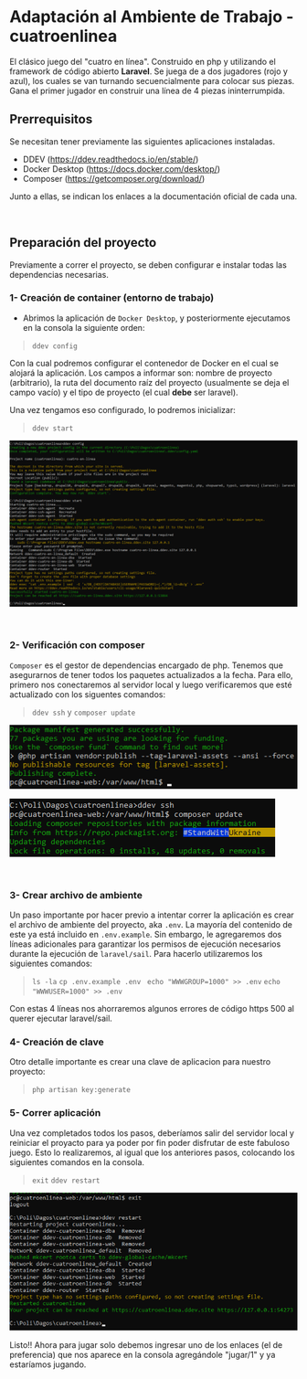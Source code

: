 # Adaptación al Ambiente de Trabajo - cuatroenlinea

El clásico juego del "cuatro en línea". Construido en php y utilizando el framework de código abierto **Laravel**. Se juega de a dos jugadores (rojo y azul), los cuales se van turnando secuencialmente para colocar sus piezas. Gana el primer jugador en construir una línea de 4 piezas ininterrumpida. 


## Prerrequisitos
Se necesitan tener previamente las siguientes aplicaciones instaladas.
- DDEV (https://ddev.readthedocs.io/en/stable/)
- Docker Desktop (https://docs.docker.com/desktop/)
- Composer (https://getcomposer.org/download/)

Junto a ellas, se indican los enlaces a la documentación oficial de cada una.

<br/>

## Preparación del proyecto
Previamente a correr el proyecto, se deben configurar e instalar todas las dependencias necesarias.

### 1- Creación de container (entorno de trabajo)
- Abrimos la aplicación de `Docker Desktop`, y posteriormente ejecutamos en la consola la siguiente orden:


> ``ddev config``


Con la cual podremos configurar el contenedor de Docker en el cual se alojará la aplicación. Los campos a informar son: nombre de proyecto (arbitrario), la ruta del documento raíz del proyecto (usualmente se deja el campo vacío) y el tipo de proyecto (el cual **debe** ser laravel).

Una vez tengamos eso configurado, lo podremos inicializar:

> ``ddev start``

![Captura de "ddev config" y "ddev start"](captura1.png)

<br/>

### 2- Verificación con composer

`Composer` es el gestor de dependencias encargado de php. Tenemos que asegurarnos de tener todos los paquetes actualizados a la fecha. Para ello, primero nos conectaremos al servidor local y luego verificaremos que esté actualizado con los siguentes comandos:

> ``ddev ssh`` y ``composer update``

![Captura de "ddev ssh"](captura3.png)

![Captura de "composer update"](captura2.png)

<br/>

### 3- Crear archivo de ambiente

Un paso importante por hacer previo a intentar correr la aplicación es crear el archivo de ambiente del proyecto, aka ``.env``. La mayoría del contenido de este ya está incluido en ``.env.example``. Sin embargo, le agregaremos dos líneas adicionales para garantizar los permisos de ejecución necesarios durante la ejecución de ``laravel/sail``. Para hacerlo utilizaremos los siguientes comandos:

> ``ls -la`` ``cp .env.example .env `` ``echo "WWWGROUP=1000" >> .env`` ``echo "WWWUSER=1000" >> .env``

Con estas 4 líneas nos ahorraremos algunos errores de código https 500 al querer ejecutar laravel/sail.

### 4- Creación de clave

Otro detalle importante es crear una clave de aplicacion para nuestro proyecto:

> ``php artisan key:generate``

### 5- Correr aplicación

Una vez completados todos los pasos, deberíamos salir del servidor local y reiniciar el proyacto para ya poder por  fin poder disfrutar de este fabuloso juego. Esto lo realizaremos, al igual que los anteriores pasos, colocando los siguientes comandos en la consola.

> ``exit`` ``ddev restart``

![Caotura de "exit" y "ddev restart"](captura4.png)

Listo!! Ahora para jugar solo debemos ingresar uno de los enlaces (el de preferencia) que nos aparece en la consola agregándole "jugar/1" y ya estaríamos jugando.